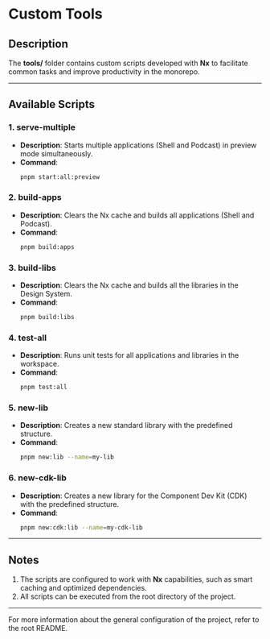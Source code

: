 
# Custom Tools

## Description
The **tools/** folder contains custom scripts developed with **Nx** to facilitate common tasks and improve productivity in the monorepo.

---

## Available Scripts

### 1. **serve-multiple**
- **Description**: Starts multiple applications (Shell and Podcast) in preview mode simultaneously.
- **Command**:
  ```bash
  pnpm start:all:preview
  ```

### 2. **build-apps**
- **Description**: Clears the Nx cache and builds all applications (Shell and Podcast).
- **Command**:
  ```bash
  pnpm build:apps
  ```

### 3. **build-libs**
- **Description**: Clears the Nx cache and builds all the libraries in the Design System.
- **Command**:
  ```bash
  pnpm build:libs
  ```

### 4. **test-all**
- **Description**: Runs unit tests for all applications and libraries in the workspace.
- **Command**:
  ```bash
  pnpm test:all
  ```

### 5. **new-lib**
- **Description**: Creates a new standard library with the predefined structure.
- **Command**:
  ```bash
  pnpm new:lib --name=my-lib
  ```

### 6. **new-cdk-lib**
- **Description**: Creates a new library for the Component Dev Kit (CDK) with the predefined structure.
- **Command**:
  ```bash
  pnpm new:cdk:lib --name=my-cdk-lib
  ```

---

## Notes
1. The scripts are configured to work with **Nx** capabilities, such as smart caching and optimized dependencies.
2. All scripts can be executed from the root directory of the project.

---

For more information about the general configuration of the project, refer to the root README.
